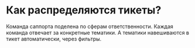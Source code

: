 # Как распределяются тикеты?

Команда саппорта поделена по сферам ответственности. Каждая команда отвечает за конкретные тематики. А тематики навешиваются в тикет автоматически, через фильтры.